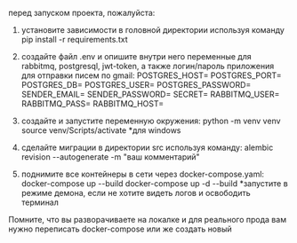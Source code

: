 перед запуском проекта, пожалуйстa:

1. установите зависимости в головной директории используя команду
	pip install -r requirements.txt

2. создайте файл .env и опишите внутри него переменные для rabbitmq, postgresql, jwt-token, а также логин/пароль приложения для отправки писем по gmail:
	POSTGRES_HOST=
	POSTGRES_PORT=
	POSTGRES_DB=
	POSTGRES_USER=
	POSTGRES_PASSWORD=
	SENDER_EMAIL=
	SENDER_PASSWORD=
	SECRET=
	RABBITMQ_USER=
	RABBITMQ_PASS=
	RABBITMQ_HOST=
	
3. создайте и запустите переменную окружения:
	python -m venv venv
	source venv/Scripts/activate *для windows

3. сделайте миграции в директории src используя команду:
	alembic revision --autogenerate -m "ваш комментарий"

4. поднимите все контейнеры в сети через docker-compose.yaml:
	docker-compose up --build
	docker-compose up -d --build *запустите в режиме демона, если не хотите видеть логов и освободить терминал


Помните, что вы разворачиваете на локалке и для реального прода вам нужно переписать docker-compose или же создать новый